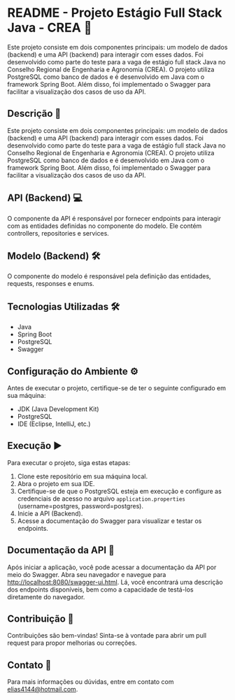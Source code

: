 # README - Projeto Estágio Full Stack Java - CREA 🚀

Este projeto consiste em dois componentes principais: um modelo de dados (backend) e uma API (backend) para interagir com esses dados. Foi desenvolvido como parte do teste para a vaga de estágio full stack Java no Conselho Regional de Engenharia e Agronomia (CREA). O projeto utiliza PostgreSQL como banco de dados e é desenvolvido em Java com o framework Spring Boot. Além disso, foi implementado o Swagger para facilitar a visualização dos casos de uso da API.

## Descrição 📝

Este projeto consiste em dois componentes principais: um modelo de dados (backend) e uma API (backend) para interagir com esses dados. Foi desenvolvido como parte do teste para a vaga de estágio full stack Java no Conselho Regional de Engenharia e Agronomia (CREA). O projeto utiliza PostgreSQL como banco de dados e é desenvolvido em Java com o framework Spring Boot. Além disso, foi implementado o Swagger para facilitar a visualização dos casos de uso da API.

## API (Backend) 💻

O componente da API é responsável por fornecer endpoints para interagir com as entidades definidas no componente do modelo. Ele contém controllers, repositories e services.

## Modelo (Backend) 🛠️

O componente do modelo é responsável pela definição das entidades, requests, responses e enums.

## Tecnologias Utilizadas 🛠️

- Java
- Spring Boot
- PostgreSQL
- Swagger

## Configuração do Ambiente ⚙️

Antes de executar o projeto, certifique-se de ter o seguinte configurado em sua máquina:

- JDK (Java Development Kit)
- PostgreSQL
- IDE (Eclipse, IntelliJ, etc.)

## Execução ▶️

Para executar o projeto, siga estas etapas:

1. Clone este repositório em sua máquina local.
2. Abra o projeto em sua IDE.
3. Certifique-se de que o PostgreSQL esteja em execução e configure as credenciais de acesso no arquivo `application.properties` (username=postgres, password=postgres).
4. Inicie a API (Backend).
5. Acesse a documentação do Swagger para visualizar e testar os endpoints.

## Documentação da API 📖

Após iniciar a aplicação, você pode acessar a documentação da API por meio do Swagger. Abra seu navegador e navegue para [http://localhost:8080/swagger-ui.html](http://localhost:8080/swagger-ui.html). Lá, você encontrará uma descrição dos endpoints disponíveis, bem como a capacidade de testá-los diretamente do navegador.

## Contribuição 🤝

Contribuições são bem-vindas! Sinta-se à vontade para abrir um pull request para propor melhorias ou correções.

## Contato 📧

Para mais informações ou dúvidas, entre em contato com [elias4144@hotmail.com](mailto:elias4144@hotmail.com).
